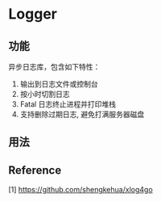 # Logger

## 功能

异步日志库，包含如下特性：

1. 输出到日志文件或控制台
2. 按小时切割日志
3. Fatal 日志终止进程并打印堆栈
4. 支持删除过期日志, 避免打满服务器磁盘

## 用法

## Reference

[1] <https://github.com/shengkehua/xlog4go>

